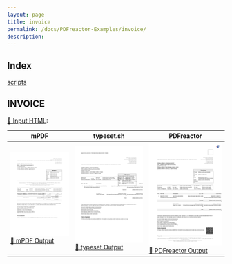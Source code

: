 ```yaml
---
layout: page
title: invoice
permalink: /docs/PDFreactor-Examples/invoice/
description: 
---
```


## Index
<div class="boxes">
                            <a href="/compare.html2pdf.tools/docs/PDFreactor-Examples/invoice/scripts/">
                                scripts
                            </a>
</div>

## INVOICE

[📄 Input HTML](/html/PDFreactor%20Examples/invoice/invoice.html):

| mPDF | typeset.sh | PDFreactor |
|---------|---------|---------|
| ![mPDF Preview](mpdf__html_PDFreactor_Examples_invoice_invoice.html.png) [📕 mPDF Output](mpdf__html_PDFreactor_Examples_invoice_invoice.html.pdf) | ![typeset Preview](typeset__html_PDFreactor_Examples_invoice_invoice.html.png) [📕 typeset Output](typeset__html_PDFreactor_Examples_invoice_invoice.html.pdf) | ![PDFreactor Preview](pdfreactor__html_PDFreactor_Examples_invoice_invoice.html.png) [📕 PDFreactor Output](pdfreactor__html_PDFreactor_Examples_invoice_invoice.html.pdf)


